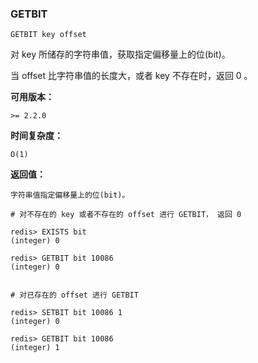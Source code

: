 ### GETBIT

```text
GETBIT key offset
```
对 key 所储存的字符串值，获取指定偏移量上的位(bit)。

当 offset 比字符串值的长度大，或者 key 不存在时，返回 0 。

**可用版本：**

    >= 2.2.0
    
**时间复杂度：**

    O(1)
    
**返回值：**

    字符串值指定偏移量上的位(bit)。 
    
```text
# 对不存在的 key 或者不存在的 offset 进行 GETBIT， 返回 0

redis> EXISTS bit
(integer) 0

redis> GETBIT bit 10086
(integer) 0


# 对已存在的 offset 进行 GETBIT

redis> SETBIT bit 10086 1
(integer) 0

redis> GETBIT bit 10086
(integer) 1
```